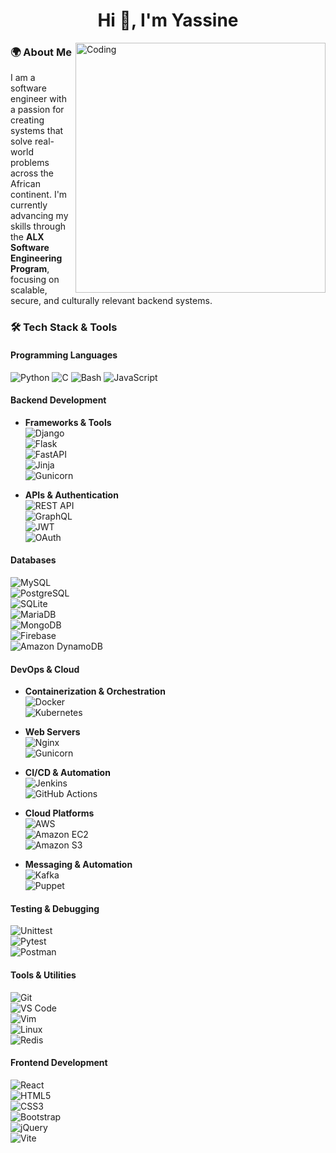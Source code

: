 <h1 align="center">Hi 👋, I'm Yassine</h1>

<img align="right" alt="Coding" width="400" src="https://media.tenor.com/58XUFFpP-a0AAAAC/cyber.gif">
<p align="left"> </p>

### 🌍 About Me

I am a software engineer with a passion for creating systems that solve real-world problems across the African continent. I'm currently advancing my skills through the <strong>ALX Software Engineering Program</strong>, focusing on scalable, secure, and culturally relevant backend systems.

### 🛠️ Tech Stack & Tools

#### Programming Languages
![Python](https://img.shields.io/badge/Python-3776AB?logo=python&logoColor=white&style=for-the-badge)
![C](https://img.shields.io/badge/C-A8B9CC?logo=c&logoColor=white&style=for-the-badge)
![Bash](https://img.shields.io/badge/Bash-4EAA25?logo=gnu-bash&logoColor=white&style=for-the-badge)
![JavaScript](https://img.shields.io/badge/JavaScript-F7DF1E?logo=javascript&logoColor=black&style=for-the-badge)

#### Backend Development
- **Frameworks & Tools**  
  ![Django](https://img.shields.io/badge/Django-092E20?logo=django&logoColor=white&style=for-the-badge)  
  ![Flask](https://img.shields.io/badge/Flask-000000?logo=flask&logoColor=white&style=for-the-badge)  
  ![FastAPI](https://img.shields.io/badge/FastAPI-005571?style=for-the-badge&logo=fastapi)  
  ![Jinja](https://img.shields.io/badge/jinja-white.svg?style=for-the-badge&logo=jinja&logoColor=black)  
  ![Gunicorn](https://img.shields.io/badge/gunicorn-%298729.svg?style=for-the-badge&logo=gunicorn&logoColor=white)  

- **APIs & Authentication**  
  ![REST API](https://img.shields.io/badge/REST%20API-02569B?style=for-the-badge&logo=api&logoColor=white)  
  ![GraphQL](https://img.shields.io/badge/-GraphQL-E10098?style=for-the-badge&logo=graphql&logoColor=white)  
  ![JWT](https://img.shields.io/badge/JWT-black?style=for-the-badge&logo=JSON%20web%20tokens)  
  ![OAuth](https://img.shields.io/badge/OAuth-3C7EBB?style=for-the-badge&logo=oauth&logoColor=white)  

#### Databases
![MySQL](https://img.shields.io/badge/MySQL-4479A1?logo=mysql&logoColor=white&style=for-the-badge)  
![PostgreSQL](https://img.shields.io/badge/PostgreSQL-336791?logo=postgresql&logoColor=white&style=for-the-badge)  
![SQLite](https://img.shields.io/badge/sqlite-%2307405e.svg?style=for-the-badge&logo=sqlite&logoColor=white)  
![MariaDB](https://img.shields.io/badge/MariaDB-003545?style=for-the-badge&logo=mariadb&logoColor=white)  
![MongoDB](https://img.shields.io/badge/MongoDB-%234ea94b.svg?style=for-the-badge&logo=mongodb&logoColor=white)  
![Firebase](https://img.shields.io/badge/firebase-a08021?style=for-the-badge&logo=firebase&logoColor=ffcd34)  
![Amazon DynamoDB](https://img.shields.io/badge/Amazon%20DynamoDB-4053D6?style=for-the-badge&logo=Amazon%20DynamoDB&logoColor=white)

#### DevOps & Cloud
- **Containerization & Orchestration**  
  ![Docker](https://img.shields.io/badge/Docker-2496ED?logo=docker&logoColor=white&style=for-the-badge)  
  ![Kubernetes](https://img.shields.io/badge/kubernetes-%23326ce5.svg?style=for-the-badge&logo=kubernetes&logoColor=white)  

- **Web Servers**  
  ![Nginx](https://img.shields.io/badge/nginx-%23009639.svg?style=for-the-badge&logo=nginx&logoColor=white)  
  ![Gunicorn](https://img.shields.io/badge/gunicorn-%298729.svg?style=for-the-badge&logo=gunicorn&logoColor=white)  

- **CI/CD & Automation**  
  ![Jenkins](https://img.shields.io/badge/jenkins-%232C5263.svg?style=for-the-badge&logo=jenkins&logoColor=white)  
  ![GitHub Actions](https://img.shields.io/badge/github%20actions-%232671E5.svg?style=for-the-badge&logo=githubactions&logoColor=white)  

- **Cloud Platforms**  
  ![AWS](https://img.shields.io/badge/AWS-232F3E?logo=amazon-aws&logoColor=white&style=for-the-badge)  
  ![Amazon EC2](https://img.shields.io/badge/Amazon%20EC2-FF9900?style=for-the-badge&logo=amazon-ec2&logoColor=white)  
  ![Amazon S3](https://img.shields.io/badge/Amazon%20S3-FF9900?style=for-the-badge&logo=amazons3&logoColor=white)  

- **Messaging & Automation**  
  ![Kafka](https://img.shields.io/badge/Apache%20Kafka-231F20?style=for-the-badge&logo=apache-kafka&logoColor=white)  
  ![Puppet](https://img.shields.io/badge/Puppet-FFAE1A?style=for-the-badge&logo=puppet&logoColor=black)

#### Testing & Debugging
![Unittest](https://img.shields.io/badge/Unittest-3776AB?style=for-the-badge&logo=python&logoColor=white)  
![Pytest](https://img.shields.io/badge/pytest-%23ffffff.svg?style=for-the-badge&logo=pytest&logoColor=2f9fe3)  
![Postman](https://img.shields.io/badge/Postman-FF6C37?logo=postman&logoColor=white&style=for-the-badge)

#### Tools & Utilities
![Git](https://img.shields.io/badge/Git-F05032?logo=git&logoColor=white&style=for-the-badge)  
![VS Code](https://img.shields.io/badge/VSCode-007ACC?logo=visual-studio-code&logoColor=white&style=for-the-badge)  
![Vim](https://img.shields.io/badge/Vim-019733?logo=vim&logoColor=white&style=for-the-badge)  
![Linux](https://img.shields.io/badge/Linux-FCC624?logo=linux&logoColor=black&style=for-the-badge)  
![Redis](https://img.shields.io/badge/Redis-DC382D?logo=redis&logoColor=white&style=for-the-badge)

#### Frontend Development
![React](https://img.shields.io/badge/React-20232A?logo=react&logoColor=61DAFB&style=for-the-badge)  
![HTML5](https://img.shields.io/badge/HTML5-E34F26?logo=html5&logoColor=white&style=for-the-badge)  
![CSS3](https://img.shields.io/badge/CSS3-1572B6?logo=css3&logoColor=white&style=for-the-badge)  
![Bootstrap](https://img.shields.io/badge/Bootstrap-7952B3?logo=bootstrap&logoColor=white&style=for-the-badge)  
![jQuery](https://img.shields.io/badge/jquery-%230769AD.svg?style=for-the-badge&logo=jquery&logoColor=white)  
![Vite](https://img.shields.io/badge/vite-%23646CFF.svg?style=for-the-badge&logo=vite&logoColor=white)

